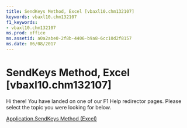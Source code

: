```yaml
---
title: SendKeys Method, Excel [vbaxl10.chm132107]
keywords: vbaxl10.chm132107
f1_keywords:
- vbaxl10.chm132107
ms.prod: office
ms.assetid: a0a2abe0-2f8b-4406-b9a8-6cc10d2f8157
ms.date: 06/08/2017
---
```



# SendKeys Method, Excel [vbaxl10.chm132107]

Hi there! You have landed on one of our F1 Help redirector pages. Please select the topic you were looking for below.

[Application.SendKeys Method (Excel)](http://msdn.microsoft.com/library/585666b9-adbc-5d04-c480-58e55ea7fb9d%28Office.15%29.aspx)

